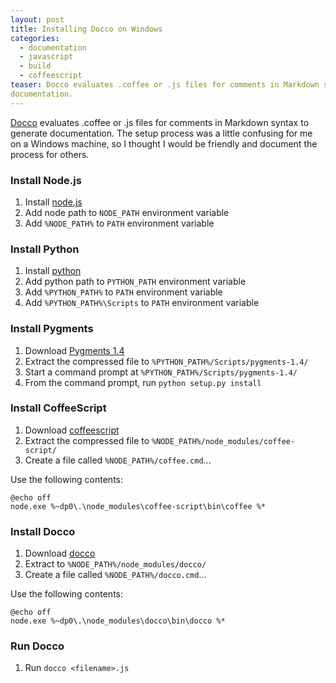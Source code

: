 ```yaml
---
layout: post
title: Installing Docco on Windows
categories:
  - documentation
  - javascript
  - build
  - coffeescript
teaser: Docco evaluates .coffee or .js files for comments in Markdown syntax to generate 
documentation.
---
```


[Docco](http://jashkenas.github.com/docco/) evaluates .coffee or .js files for comments in Markdown syntax to generate 
documentation. The setup process was a little confusing for me on a Windows machine, so I thought I would be friendly
and document the process for others.

### Install Node.js

1. Install [node.js](http://nodejs.org/#download)
2. Add node path to `NODE_PATH` environment variable
3. Add `%NODE_PATH%` to `PATH` environment variable


### Install Python

1. Install [python](http://www.python.org/download/releases/2.7.2/)
2. Add python path to `PYTHON_PATH` environment variable
3. Add `%PYTHON_PATH%` to `PATH` environment variable
4. Add `%PYTHON_PATH%\Scripts` to `PATH` environment variable


### Install Pygments

1. Download [Pygments 1.4](https://bitbucket.org/birkenfeld/pygments-main/downloads)
2. Extract the compressed file to `%PYTHON_PATH%/Scripts/pygments-1.4/`
3. Start a command prompt at `%PYTHON_PATH%/Scripts/pygments-1.4/`
4. From the command prompt, run `python setup.py install`


### Install CoffeeScript

1. Download [coffeescript](http://coffeescript.org/#top)
2. Extract the compressed file to `%NODE_PATH%/node_modules/coffee-script/`
3. Create a file called `%NODE_PATH%/coffee.cmd`...

Use the following contents:

    @echo off
    node.exe %~dp0\.\node_modules\coffee-script\bin\coffee %*


### Install Docco

1. Download [docco](https://github.com/jashkenas/docco/downloads)
2. Extract to `%NODE_PATH%/node_modules/docco/`
3. Create a file called `%NODE_PATH%/docco.cmd`...

Use the following contents:

    @echo off
    node.exe %~dp0\.\node_modules\docco\bin\docco %*


### Run Docco

1. Run `docco <filename>.js`